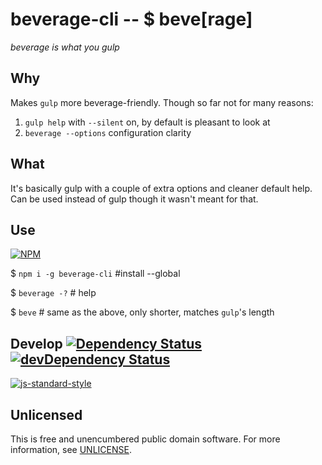 # beverage-cli -- $ beve[rage]

*beverage is what you gulp*

## Why

Makes `gulp` more beverage-friendly.
Though so far not for many reasons:

1. `gulp help` with `--silent` on, by default is pleasant to look at
2. `beverage --options` configuration clarity

## What

It's basically gulp with a couple of extra options and cleaner default help.
Can be used instead of gulp though it wasn't meant for that.

## Use

[![NPM](https://nodei.co/npm/beverage-cli.png?mini=true)](https://www.npmjs.org/package/beverage-cli)

$ `npm i -g beverage-cli` #install --global

$ `beverage -?` # help

$ `beve` # same as the above, only shorter, matches `gulp`'s length

## Develop [![Dependency Status](https://david-dm.org/gulpsome/beverage-cli.svg)](https://david-dm.org/gulpsome/beverage-cli) [![devDependency Status](https://david-dm.org/gulpsome/beverage-cli/dev-status.svg)](https://david-dm.org/gulpsome/beverage-cli#info=devDependencies)

[![js-standard-style](https://cdn.rawgit.com/feross/standard/master/badge.svg)](https://github.com/feross/standard)

## Unlicensed

This is free and unencumbered public domain software.
For more information, see [UNLICENSE](http://unlicense.org).
